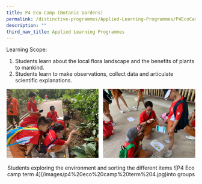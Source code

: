 ```yaml
---
title: P4 Eco Camp (Botanic Gardens)
permalink: /distinctive-programmes/Applied-Learning-Programmes/P4EcoCampBotanicGardens/
description: ""
third_nav_title: Applied Learning Programmes
---
```

Learning Scope:

1. Students learn about the local flora landscape and the benefits of plants to mankind.
2. Students learn to make observations, collect data and articulate scientific explanations.

<img alt="" src="/images/p4%20eco%20camp.png">
<p style="text-align:center;">Students exploring the environment and sorting the different items 
	![P4 Eco camp term 4](/images/p4%20eco%20camp%20term%204.jpg)into groups</p>